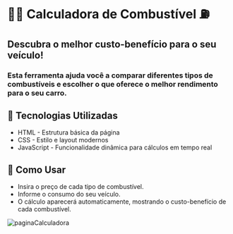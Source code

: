 # 🚗💸 Calculadora de Combustível ⛽
## Descubra o melhor custo-benefício para o seu veículo!
### Esta ferramenta ajuda você a comparar diferentes tipos de combustíveis e escolher o que oferece o melhor rendimento para o seu carro.


## 🚀 Tecnologias Utilizadas
* HTML - Estrutura básica da página
* CSS - Estilo e layout modernos
* JavaScript - Funcionalidade dinâmica para cálculos em tempo real

## 🔧 Como Usar
* Insira o preço de cada tipo de combustível.
* Informe o consumo do seu veículo.
* O cálculo aparecerá automaticamente, mostrando o custo-benefício de cada combustível.

![paginaCalculadora](https://github.com/user-attachments/assets/962b322c-55de-4566-9f4f-4f3a843b7071)
